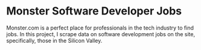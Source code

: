 # Monster Software Developer Jobs 
Monster.com is a perfect place for professionals in the tech industry to find jobs. In this project, I scrape data on software development jobs on the site, specifically, those in the Silicon Valley.
